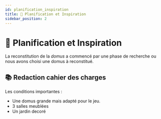 ```yaml
---
id: planification_inspiration
title: 📝 Planification et Inspiration
sidebar_position: 2
---
```


# 📝 Planification et Inspiration

La reconstitution de la *domus* a commencé par une phase de recherche ou nous avons choisi une domus à reconstitué.

## 📚 Redaction cahier des charges
Les conditions importantes :
- Une domus grande mais adapté pour le jeu.
- 3 salles meublées
- Un jardin decoré


